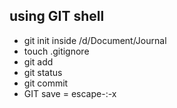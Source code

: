## using GIT shell
- git init inside /d/Document/Journal
- touch .gitignore
- git add
- git status
- git commit
- GIT save = escape-:-x 
